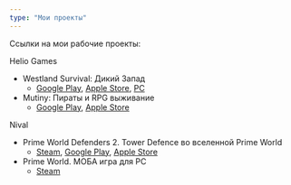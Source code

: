 ```yaml
---
type: "Мои проекты"
---
```


Ссылки на мои рабочие проекты:

Helio Games
* Westland Survival: Дикий Запад
  * <a href="https://play.google.com/store/apps/details?id=com.heliogames.westland&hl=ru&gl=US" target="_blank">Google Play</a>, <a href="https://apps.apple.com/ru/app/westland-survival-%D0%B4%D0%B8%D0%BA%D0%B8%D0%B9-%D0%B7%D0%B0%D0%BF%D0%B0%D0%B4/id1339238576" target="_blank">Apple Store</a>, <a href="https://www.microsoft.com/en-us/p/westland-survival/9ndtkbb5trsb?activetab=pivot:overviewtab" target="_blank">PC</a>  
* Mutiny: Пираты и RPG выживание
  * <a href="https://play.google.com/store/apps/details?id=com.heliogames.pirates&hl=ru&gl=US" target="_blank">Google Play</a>, <a href="https://apps.apple.com/ru/app/mutiny-%D0%BF%D0%B8%D1%80%D0%B0%D1%82%D1%8B-%D0%B8-rpg-%D0%B2%D1%8B%D0%B6%D0%B8%D0%B2%D0%B0%D0%BD%D0%B8%D0%B5/id1490838880" target="_blank">Apple Store</a>

Nival
* Prime World Defenders 2. Tower Defence во вселенной Prime World
    * <a href="https://store.steampowered.com/app/429540/Prime_World_Defenders_2/" target="_blank">Steam</a>, <a href="https://play.google.com/store/apps/details?id=com.nival.pwdefenders2&hl=en&gl=US" target="_blank">Google Play</a>, <a href="https://apps.apple.com/us/app/defenders-2-tower-defense-ccg/id939529493" target="_blank">Apple Store</a>
* Prime World. МОБА игра для PC
    * <a href="https://store.steampowered.com/app/235340/Prime_World/" target="_blank">Steam</a>
